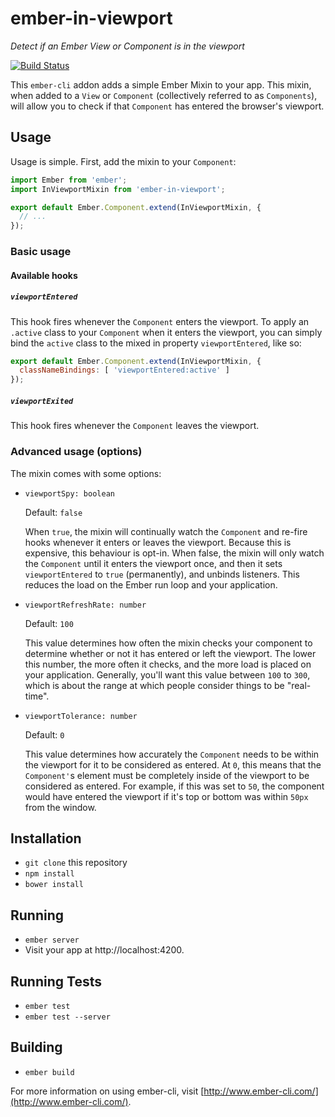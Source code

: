 # ember-in-viewport
*Detect if an Ember View or Component is in the viewport*

[![Build Status](https://travis-ci.org/dockyard/ember-in-viewport.svg)](https://travis-ci.org/dockyard/ember-in-viewport)

This `ember-cli` addon adds a simple Ember Mixin to your app. This mixin, when added to a `View` or `Component` (collectively referred to as `Components`), will allow you to check if that `Component` has entered the browser's viewport.

## Usage
Usage is simple. First, add the mixin to your `Component`:

```js
import Ember from 'ember';
import InViewportMixin from 'ember-in-viewport';

export default Ember.Component.extend(InViewportMixin, {
  // ...
});
```

### Basic usage
#### Available hooks
##### `viewportEntered`
This hook fires whenever the `Component` enters the viewport. To apply an `.active` class to your `Component` when it enters the viewport, you can simply bind the `active` class to the mixed in property `viewportEntered`, like so:

```js
export default Ember.Component.extend(InViewportMixin, {
  classNameBindings: [ 'viewportEntered:active' ]
});
```

##### `viewportExited`
This hook fires whenever the `Component` leaves the viewport.

### Advanced usage (options)
The mixin comes with some options:

- `viewportSpy: boolean`

  Default: `false`

  When `true`, the mixin will continually watch the `Component` and re-fire hooks whenever it enters or leaves the viewport. Because this is expensive, this behaviour is opt-in. When false, the mixin will only watch the `Component` until it enters the viewport once, and then it sets `viewportEntered` to `true` (permanently), and unbinds listeners. This reduces the load on the Ember run loop and your application. 

- `viewportRefreshRate: number`

  Default: `100`

  This value determines how often the mixin checks your component to determine whether or not it has entered or left the viewport. The lower this number, the more often it checks, and the more load is placed on your application. Generally, you'll want this value between `100` to `300`, which is about the range at which people consider things to be "real-time".

- `viewportTolerance: number`

  Default: `0`

  This value determines how accurately the `Component` needs to be within the viewport for it to be considered as entered. At `0`, this means that the `Component'`s element must be completely inside of the viewport to be considered as entered. For example, if this was set to `50`, the component would have entered the viewport if it's top or bottom was within `50px` from the window.

## Installation

* `git clone` this repository
* `npm install`
* `bower install`

## Running

* `ember server`
* Visit your app at http://localhost:4200.

## Running Tests

* `ember test`
* `ember test --server`

## Building

* `ember build`

For more information on using ember-cli, visit [http://www.ember-cli.com/](http://www.ember-cli.com/).
